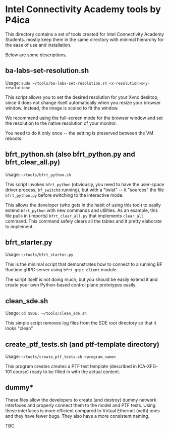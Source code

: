 # Intel Connectivity Academy tools by P4ica

This directory contains a set of tools created for Intel Connectivity Academy
Students. mostly keep them in the same directory with minimal hierarchy for
the ease of use and installation.

Below are some descriptions.

## ba-labs-set-resolution.sh

Usage: `sudo ~/tools/ba-labs-set-resolution.sh <x-resolution>x<y-resolution>`

This script allows you to set the desired resolution for your Xvnc desktop,
since it does not change itself automatically when you resize your  browser
window. Instead, the image is scaled to fit the window.

We recommend using the full-screen mode for the browser window and set the
resolution to the native resolution of your monitor.

You need to do it only once -- the setting is preserved between the VM reboots.

## bfrt_python.sh (also bfrt_python.py and bfrt_clear_all.py)

Usage: `~/tools/bfrt_python.sh`

This script invokes `bfrt_python` (obviously, you need to have the user-space
driver process, `bf_switchd` running), but with a "twist" -- it "sources" the
file `bfrt_python.py` before switching to the interactive mode.

This allows the developer (who gets in the habit of using this tool) to easily
extend `bfrt_python` with new commands and utilities. As an example, this file
pulls in (imports) `bfrt_clear_all.py` that implements `clear_all` command. This
command safely clears all the tables and it pretty elaborate to implement.

## bfrt_starter.py

Usage: `~/tools/bfrt_starter.py`

This is the minimal script that demonstrates how to connect to a running 
BF Runtime gRPC server using `bfrt_grpc.client` module. 

The script itself is not doing much, but you should be easily extend it and create your own Python-based control plane prototypes easily.

## clean_sde.sh

Usage: `cd $SDE; ~/tools/clean_sde.sh`

This simple script removes log files from the SDE root directory so that it
looks "clean"

## create_ptf_tests.sh (and ptf-template directory)

Usage: `~/tools/create_ptf_tests.sh <program_name>`

This program creates creates a PTF test template (described in ICA-XFG-101
course) ready to be filled in with the actual content.

## dummy*

These files allow the developers to create (and destroy) dummy network
interfaces and properly connect them to the model and PTF tests. Using these
interfaces is more efficient compared to Virtual Ethernet (veth) ones and they
have fewer bugs. They also have a more consistent naming.

TBC
